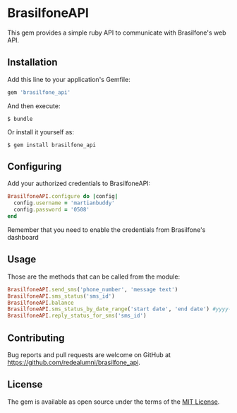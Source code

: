 # BrasilfoneAPI

This gem provides a simple ruby API to communicate with Brasilfone's web API.

## Installation

Add this line to your application's Gemfile:

```ruby
gem 'brasilfone_api'
```

And then execute:

    $ bundle

Or install it yourself as:

    $ gem install brasilfone_api


## Configuring

Add your authorized credentials to BrasilfoneAPI:

```ruby
BrasilfoneAPI.configure do |config|
  config.username = 'martianbuddy'
  config.password = '0508'
end
```

Remember that you need to enable the credentials from Brasilfone's dashboard

## Usage

Those are the methods that can be called from the module:

```ruby
BrasilfoneAPI.send_sms('phone_number', 'message text')
BrasilfoneAPI.sms_status('sms_id')
BrasilfoneAPI.balance
BrasilfoneAPI.sms_status_by_date_range('start date', 'end date') #yyyy-mm-dd hh:mm:ss
BrasilfoneAPI.reply_status_for_sms('sms_id')
```

## Contributing

Bug reports and pull requests are welcome on GitHub at https://github.com/redealumni/brasilfone_api.


## License

The gem is available as open source under the terms of the [MIT License](http://opensource.org/licenses/MIT).

